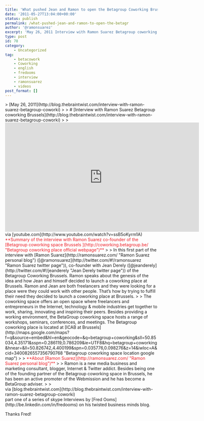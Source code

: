 ```yaml
---
title: 'What pushed Jean and Ramon to open the Betagroup Coworking Brussels (Betacowork)'
date: '2011-05-27T13:04:00+00:00'
status: publish
permalink: /what-pushed-jean-and-ramon-to-open-the-betagr
author: '@ramonsuarez'
excerpt: 'May 26, 2011 Interview with Ramon Suarez Betagroup coworking Brussels via youtube.com Summary of the interview with Ramon Suarez co-founder of the Betagroup coworking space Brussels In this first part of the interview with Ramon Suarez (@ramonsuar...'
type: post
id: 78
category:
    - Uncategorized
tag:
    - betacowork
    - Coworking
    - english
    - fredooms
    - interview
    - ramonsuarez
    - videos
post_format: []
---
```

<div class="posterous_bookmarklet_entry">> [May 26, 2011](http://blog.thebraintwist.com/interview-with-ramon-suarez-betagroup-coworki)
> 
> # [Interview with Ramon Suarez Betagroup coworking Brussels](http://blog.thebraintwist.com/interview-with-ramon-suarez-betagroup-coworki)
> 
> <div class="body"><div class="inner"><div class="posterous_bookmarklet_entry"><span class="embed-youtube" style="text-align:center; display: block;"><iframe allowfullscreen="true" class="youtube-player" height="360" sandbox="allow-scripts allow-same-origin allow-popups allow-presentation" src="https://www.youtube.com/embed/ssB5oKyrm1A?version=3&rel=1&showsearch=0&showinfo=1&iv_load_policy=1&fs=1&hl=en-US&autohide=2&hd=1&wmode=transparent" style="border:0;" width="640"></iframe></span><div class="posterous_quote_citation">via [youtube.com](http://www.youtube.com/watch?v=ssB5oKyrm1A)</div><span style="color:#ed1c24;">**Summary of the interview with Ramon Suarez co-founder of the [Betagroup coworking space Brussels ](http://coworking.betagroup.be/ "Betagroup coworking place official webpage")**</span>
> 
> In this first part of the interview with [Ramon Suarez](http://ramonsuarez.com/ "Ramon Suarez personal blog") ([@ramonsuarez](http://twitter.com/#!/ramonsuarez "Ramon Suarez twitter page")), co-founder with Jean Derely ([@jeanderely](http://twitter.com/#!/jeanderely "Jean Derely twitter page")) of the Betagroup Coworking Brussels. Ramon speaks about the genesis of the idea and how Jean and himself decided to launch a coworking place at Brussels. Ramon and Jean are both freelancers and they were looking for a place were they could work with other people. That’s how by trying to fulfill their need they decided to launch a coworking place at Brussels.
> 
> The coworking space offers an open space where freelancers and entrepreneurs in the Internet, technology &amp; mobile industries get together to work, sharing, innovating and inspiring their peers. Besides providing a working environment, the BetaGroup coworking space hosts a range of workshops, seminars, conferences, and meetings. The Betagroup coworking place is located at [ICAB at Brussels](http://maps.google.com/maps?f=q&source=embed&hl=en&geocode=&q=betagroup+coworking&sll=50.85034,4.35171&sspn=0.286119,0.786209&ie=UTF8&hq=betagroup+coworking&hnear=&ll=50.826742,4.400199&spn=0.035776,0.098276&z=14&iwloc=A&cid=3400826557356790768 "Betagroup coworking space location google map")
> 
> <span style="color:#ed1c24;">**About [Ramon Suarez](http://ramonsuarez.com/ "Ramon Suarez personal blog")**</span>
> 
> Ramon is a new media business and marketing consultant, blogger, Internet &amp; Twitter addict. Besides being one of the founding partner of the Betagroup coworking space in Brussels, he has been an active promoter of the Webmission and he has become a BetaGroup adviser.
> 
> </div></div></div>

<div class="posterous_quote_citation">via [blog.thebraintwist.com](http://blog.thebraintwist.com/interview-with-ramon-suarez-betagroup-coworki)</div>part one of a series of skype Interviews by [Fred Ooms](http://be.linkedin.com/in/fredooms) on his twisted business minds blog.

Thanks Fred!

</div>